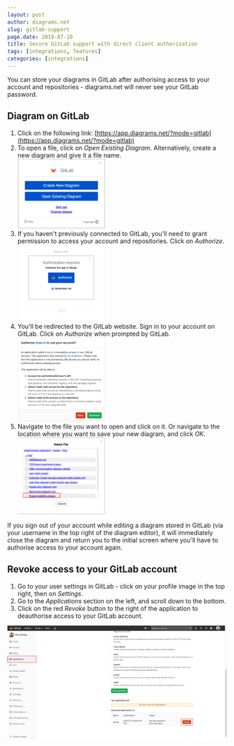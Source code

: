 ```yaml
---
layout: post
author: diagrams.net
slug: gitlab-support
page.date: 2019-07-10
title: Secure GitLab support with direct client authorisation
tags: [integrations, features]
categories: [integrations]
---
```


You can store your diagrams in GitLab after authorising access to your account and repositories - diagrams.net will never see your GitLab password.

## Diagram on GitLab

1. Click on the following link: [https://app.diagrams.net/?mode=gitlab](https://app.diagrams.net/?mode=gitlab)
2. To open a file, click on _Open Existing Diagram_. Alternatively, create a new diagram and give it a file name.
<br /><img src="/assets/img/blog/gitlab-support1.png" width="200" alt="Start diagramming on GitLab">
3. If you haven't previously connected to GitLab, you'll need to grant permission to access your account and repositories. Click on _Authorize_.
<br /><img src="/assets/img/blog/authorize-gitlab1.png" width="200" alt="Click on Authorize to allow access to your GitLab account and repositories">
4. You'll be redirected to the GitLab website. Sign in to your account on GitLab. Click on  _Authorize_ when prompted by GitLab.
<br /><img src="/assets/img/blog/authorize-gitlab2.png" width="200" alt="Log into your account, then click on Authorize to allow access to your GitLab account and repositories">
4. Navigate to the file you want to open and click on it. Or navigate to the location where you want to save your new diagram, and click _OK_.
<br /><img src="/assets/img/blog/open-diagram-git.png" width="200" alt="Open an existing diagram stored in a GitLab repository that you have access to">

If you sign out of your account while editing a diagram stored in GitLab (via your username in the top right of the diagram editor), it will immediately close the diagram and return you to the initial screen where you'll have to authorise access to your account again.

## Revoke access to your GitLab account

1. Go to your user settings in GitLab - click on your profile image in the top right, then on _Settings_.
2. Go to the _Applications_ section on the left, and scroll down to the bottom.
3. Click on the red _Revoke_ button to the right of the application to deauthorise access to your GitLab account.

<img src="/assets/img/blog/revoke-access-gitlab.png" width="600" alt="Revoke access to your account and repositories from within your GitLab user settings">
